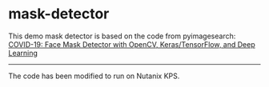 # mask-detector

This demo mask detector is based on the code from pyimagesearch: 
[COVID-19: Face Mask Detector with OpenCV, Keras/TensorFlow, and Deep Learning](https://www.pyimagesearch.com/2020/05/04/covid-19-face-mask-detector-with-opencv-keras-tensorflow-and-deep-learning/)

-------------------------------------------------------------

The code has been modified to run on Nutanix KPS.



